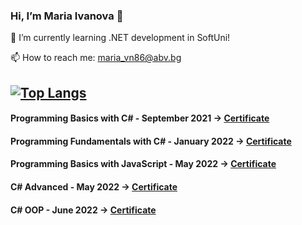  ### Hi, I’m Maria Ivanova 👋 

🌱 I’m currently learning .NET development in SoftUni!

📫 How to reach me: maria_vn86@abv.bg

[![Top Langs](https://github-readme-stats.vercel.app/api/top-langs/?username=mariaIvanova-vn&layout=compact)](https://github.com/mariaIvanova-vn/mariaIvanova-vn/edit/main/README.md)
-----------

#### Programming Basics with C# - September 2021 -> [Certificate](https://softuni.bg/certificates/details/116247/be9d4631)

#### Programming Fundamentals with C# - January 2022 -> [Certificate](https://softuni.bg/certificates/details/129935/795b7008)

#### Programming Basics with JavaScript - May 2022 -> [Certificate](https://softuni.bg/certificates/details/135314/17fe8605)

#### C# Advanced - May 2022 -> [Certificate](https://softuni.bg/certificates/details/136380/eebfe401)

#### C# OOP - June 2022 -> [Certificate](https://softuni.bg/certificates/details/141794/3d87d42c)

